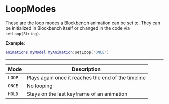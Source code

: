 # LoopModes

These are the loop modes a Blockbench animation can be set to. They can be initialized in Blockbench itself or changed in the code via `setLoop(String)`.

**Example**:

```lua
animations.myModel.myAnimation:setLoop("ONCE")
```

---

| Mode   | Description                                         |
| ------ | --------------------------------------------------- |
| `LOOP` | Plays again once it reaches the end of the timeline |
| `ONCE` | No looping                                          |
| `HOLD` | Stays on the last keyframe of an animation          |
